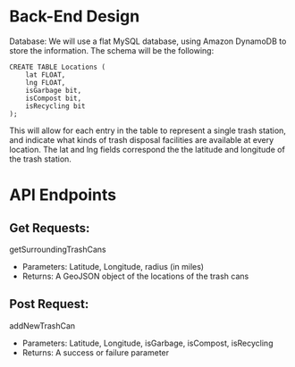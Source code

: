 # Back-End Design
Database: We will use a flat MySQL database, using Amazon DynamoDB to store the information.
The schema will be the following:
```
CREATE TABLE Locations (
    lat FLOAT,
    lng FLOAT,
    isGarbage bit,
    isCompost bit,
    isRecycling bit
);
```
This will allow for each entry in the table to represent a single trash station, and indicate what kinds of trash disposal facilities are available at every location.
The lat and lng fields correspond the the latitude and longitude of the trash station.

# API Endpoints
## Get Requests:
getSurroundingTrashCans

- Parameters: Latitude, Longitude, radius (in miles)
- Returns: A GeoJSON object of the locations of the trash cans

## Post Request:
addNewTrashCan

- Parameters: Latitude, Longitude, isGarbage, isCompost, isRecycling
- Returns: A success or failure parameter

